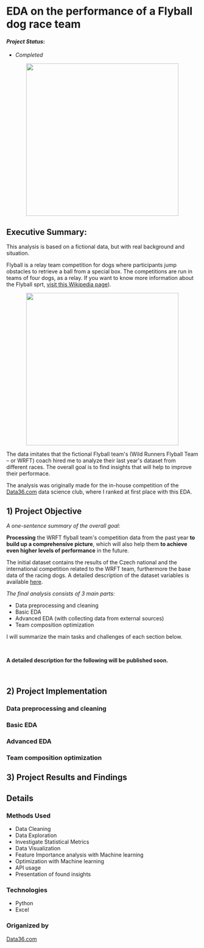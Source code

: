 # EDA on the performance of a Flyball dog race team

#### *Project Status*: 
- *Completed*

<p align="center">
  <img src="https://upload.wikimedia.org/wikipedia/commons/thumb/3/3e/Breezeflyballtraining.JPG/1920px-Breezeflyballtraining.JPG" width="400"/>
</p>

## Executive Summary:

This analysis is based on a fictional data, but with real background and situation.

Flyball is a relay team competition for dogs where participants jump obstacles to retrieve a ball from a special box. The competitions are run in teams of four dogs, as a relay. If you want to know more information about the Flyball sprt, [visit this Wikipedia page](https://en.wikipedia.org/wiki/Flyball)).

<p align="center">
  <img src="https://cdn.shopify.com/s/files/1/0866/0808/files/photo_480x480.jpg?v=1673882092" width="400"/>
</p>

The data imitates that the fictional Flyball team's (Wild Runners Flyball Team – or WRFT) coach hired me to analyze their last year's dataset from different races. The overall goal is to find insights that will help to improve their performace.

The analysis was originally made for the in-house competition of the [Data36.com](https://data36.com) data science club, where I ranked at first place with this EDA.

## 1) Project Objective

*A one-sentence summary of the overall goal:*

**Processing** the WRFT flyball team's competition data from the past year **to build up a comprehensive picture**, which will also help them **to achieve even higher levels of performance** in the future.

The initial dataset contains the results of the Czech national and the international competition related to the WRFT team, furthermore the base data of the racing dogs. A detailed description of the dataset variables is available [here](https://github.com/rolandnagy-ds/flyball_race_analysis/tree/main/data).

*The final analysis consists of 3 main parts:*

- Data preprocessing and cleaning
- Basic EDA
- Advanced EDA (with collecting data from external sources)
- Team composition optimization

I will summarize the main tasks and challenges of each section below.

&nbsp;

**A detailed description for the following will be published soon.**

&nbsp;

## 2) Project Implementation



### Data preprocessing and cleaning


### Basic EDA


### Advanced EDA


### Team composition optimization




## 3) Project Results and Findings


## Details

### Methods Used
* Data Cleaning
* Data Exploration
* Investigate Statistical Metrics
* Data Visualization
* Feature Importance analysis with Machine learning
* Optimization with Machine learning
* API usage
* Presentation of found insights

### Technologies
* Python
* Excel

### Origanized by

[Data36.com](https://data36.com)
